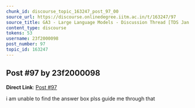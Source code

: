 ```yaml
---
chunk_id: discourse_topic_163247_post_97_00
source_url: https://discourse.onlinedegree.iitm.ac.in/t/163247/97
source_title: GA3 - Large Language Models - Discussion Thread [TDS Jan 2025]
content_type: discourse
tokens: 53
username: 23f2000098
post_number: 97
topic_id: 163247
---
```


## Post #97 by 23f2000098

**Direct Link**: [Post #97](https://discourse.onlinedegree.iitm.ac.in/t/163247/97)

i am unable to find the answer box plss guide me through that
